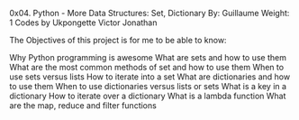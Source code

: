 0x04. Python - More Data Structures: Set, Dictionary
By: Guillaume
Weight: 1
Codes by Ukpongette Victor Jonathan

The Objectives of this project is for me to be able to know:

Why Python programming is awesome
What are sets and how to use them
What are the most common methods of set and how to use them
When to use sets versus lists
How to iterate into a set
What are dictionaries and how to use them
When to use dictionaries versus lists or sets
What is a key in a dictionary
How to iterate over a dictionary
What is a lambda function
What are the map, reduce and filter functions
